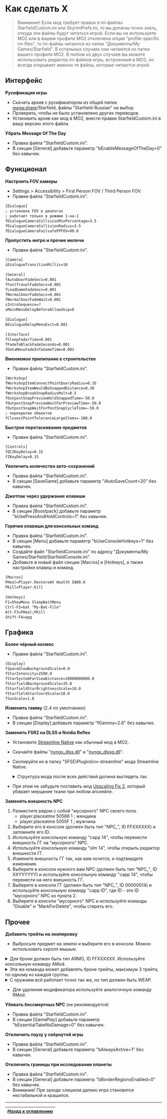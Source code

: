 # Как сделать X

> Внимание! Если мод требует правок в ini-файлах StarfieldCustom.ini или SkyrimPrefs.ini, то вы должны точно знать, откуда эти файлы будут читаться игрой. Если вы не используете MO2 или в вашем профиле MO2 отключена опция "profile-specific ini-files", то ini-файлы читаются из папки "Документы/My Games/Starfield". В остальных случаях они читаются из папки вашего профиля MO2. В любом из двух случаев вы можете использовать редактор ini-файлов игры, встроенный в MO2, он всегда открывает именно те файлы, которые читаются игрой.

## Интерфейс

**Русификация игры**

+ Скачать архив с русификатором из общей папки [mega:share](https://link.meridiano-web.com/mega:share)/Starfield, файлы "Starfield-Russian" на выбор.
+ Проверить, чтобы не было установлено других переводов.
+ Установить архив как мод в MO2, внести правки StarfieldCustom.ini в вашу версию этого файла.

**Убрать Message Of The Day**

+ Правка файла "StarfieldCustom.ini".
+ В секции [General] добавьте параметр "bEnableMessageOfTheDay=0" без кавычек.

## Функционал

**Настроить FOV камеры**

+ Settings > Accessibility > First Person FOV / Third Person FOV.
+ Правки файла "StarfieldCustom.ini".
```
[Dialogue]
; установка FOV в диалогах
; работает только в режиме 1-на-1
fDialogueCameraCollisionMinPercentage=3.5
fDialogueCameraCollisionRadius=3.5
fDialogueCameraFailsafeFPFOV=90.0
```

**Пропустить интро и прочие мелочи**

+ Правки файла "StarfieldCustom.ini".
```
[Camera]
iDialogueTransitionMillis=10

[General]
fAutoDoorFadeSecs=0.001
fFastTravelFadeSecs=0.001
fLoadGameFadeSecs=0.001
fNormalDoorFadeSecs=0.001
fNormalDoorFadeWait=0.001
sIntroSequence=?
uMainMenuDelayBeforeAllowSkip=0

[Dialogue]
bDialogueDelayMenuExit=0.001

[Interface]
fSleepFaderTime=0.001
fFadeToBlackFadeSeconds=0.001
fDataMenuFadeInToGameTime=0.001
```

**Вменяемое прилипание в строительстве**

+ Правки файла "StarfieldCustom.ini".
```
[Workshop]
fWorkshopItemConnectPointQueryRadius=0.35
fWorkshopItemWouldBeSnappedDistance=0.30
fWorkshopBreakSnapRadiusMult=0.5
fOutpostSnapPreviewHoldSnappedTime=-50.0
fOutpostSnapPreviewWaitForPreviewTime=-50.0
fOutpostSnapWaitForPostSnapCycleTime=-50.0
; перекрытие объектов
fClosestPointToleranceLargeItems=-100.0
```

**Быстрое перетаскивание предметов**

+ Правки файла "StarfieldCustom.ini".
```
[Controls]
fQCZKeyDelay=0.15
fZKeyDelay=0.15
```

**Увеличить количество авто-сохранений**

+ Правка файла "StarfieldCustom.ini".
+ В секции [SaveGame] добавьте параметр "iAutoSaveCount=20" без кавычек.

**Джетпак через удержание клавиши**

+ Правка файла "StarfieldCustom.ini".
+ В секции [Boostpack] добавьте параметр "bUsePressAndHoldControls=1" без кавычек.

**Горячие клавиши для консольных команд**

+ Правка файла "StarfieldCustom.ini".
+ В секции [Menu] добавьте параметр "bUseConsoleHotkeys=1" без кавычек.
+ Создайте файл "StarfieldConsole.ini" по адресу "Документы/My Games/Starfield/StarfieldConsole.ini".
+ Добавьте в новый файл секции [Macros] и [Hotkeys], а также настройки клавиш и команд.

```
[Macros]
PHeal=Player.RestoreAV Health 5000.0
PKill=Player.Kill

[Hotkeys]
F1=ShowMenu SleepWaitMenu
Ctrl-F2=bat "My-Bat-File"
Alt-F3=PHeal;PKill
Shift-F4=qqq
```

## Графика

**Более чёрный космос**

+ Правки файла "StarfieldCustom.ini".
```
[Display]
fSpaceGlowBackgroundScale=0.0
fStarIntensity=2500.0
fStarSystemFarViewDistance=10000000000.0
fStarfieldBackgroundScale=35.0
fStarfieldStarBrightnessScale=10.0
fStarfieldStarCoordScale=10.0
fSunScale=1.0
```

**Изменить гамму** (2.4 по умолчанию)

+ Правка файла "StarfieldCustom.ini".
+ В секции [Display] добавьте параметр "fGamma=2.6" без кавычек.

**Заменить FSR2 на DLSS и Nvidia Reflex**

+ Установите [Streamline Native](https://www.nexusmods.com/starfield/mods/2751) как обычный мод в MO2.
+ Скачайте файлы "[nvngx_dlss.dll](https://www.techpowerup.com/download/nvidia-dlss-dll/)" и "[nvngx_dlssg.dll](https://www.techpowerup.com/download/nvidia-dlss-3-frame-generation-dll/)".
+ Скопируйте их в папку "SFSE\Plugins\nv-streamline" мода Streamline Native.

    <details><summary>Структура мода после всех действий должна выглядеть так.</summary><p>

    ![](Как-сделать-X/Streamline-Native.png)

    </p></details>

+ При этом не забудьте поставить мод [Upscaling Fix 2](https://www.nexusmods.com/starfield/mods/3930), который убирает мерцание ткани при любом апскейле.

**Заменить внешность NPC**

1. Разместите рядом с собой "мусорного" NPC своего пола.
    + player.placeatme 50566 1 ; женщина
    + player.placeatme 5055F 1 ; мужчина
2. Выберите его в консоли (должен быть тип "NPC_", ID FFXXXXXX) и запомните его ID.
3. Используйте консольную команду "capp 14", чтобы перенести внешность ГГ на "мусорного" NPC.
4. Используйте консольную команду "slm 14", чтобы открыть редактор внешности ГГ.
5. Измените внешность ГГ так, как вам хочется, и подтвердите изменения.
6. Выберите в консоли нужного вам NPC (должен быть тип "NPC_", ID XXYYYYYY) и используйте консольную команду "capp 14", чтобы перенести на него внешность ГГ.
7. Выберите в консоли ГГ (должен быть тип "NPC_", ID 00000014) и используйте консольную команду "capp ID", где ID - это ID "мусорного" NPC из пункта 2.
8. Выберите в консоли "мусорного" NPC и используйте команды "Disable" и "MarkForDelete", чтобы стереть его.

## Прочее

**Добавить трейты на экипировку**

+ Выбросьте предмет на землю и выберите его в консоли. Можно использовать скролл мышью.

<details><summary>Для брони должен быть тип ARMO, ID FFXXXXXX. Используйте консольную команду AMod.</summary><p>

Базовое качество брони влияет на боевые защитные характеристики.

```
11E2BB    mod_Armor_Spacesuit_Quality_01
11E2BC    mod_Armor_Spacesuit_Quality_02
11E2BA    mod_Armor_Spacesuit_Quality_03
11E2B9    mod_Armor_Spacesuit_Quality_04
03AF7D    mod_Armor_Spacesuit_Quality_05

11E2B5    mod_Armor_Helmet_Quality_01
11E2B6    mod_Armor_Helmet_Quality_02
11E2B7    mod_Armor_Helmet_Quality_03
11E2B8    mod_Armor_Helmet_Quality_04
03AF80    mod_Armor_Helmet_Quality_05

1CAE05    mod_Armor_Backpack_Quality_01
1CAE34    mod_Armor_Backpack_Quality_02
1CAE35    mod_Armor_Backpack_Quality_03
1CAE36    mod_Armor_Backpack_Quality_04
03AF7F    mod_Armor_Backpack_Quality_05
```

Также у брони есть планетарные защитные характеристики.

```
0E9A8D    mod_Armor_Spacesuit_ENV_Airborne04
112173    mod_Armor_Spacesuit_ENV_Corrosive04
113578    mod_Armor_Spacesuit_ENV_Radiation04
11B756    mod_Armor_Spacesuit_ENV_Thermal04
1AEB51    mod_Armor_Spacesuit_ENV_Balanced01

0DDCE7    mod_Armor_Helmet_ENV_Airborne04
112154    mod_Armor_Helmet_ENV_Corrosive04
1124D1    mod_Armor_Helmet_ENV_Radiation04
11B747    mod_Armor_Helmet_ENV_Thermal04
1AEB57    mod_Armor_Helmet_ENV_Balanced01

1C1DF5    mod_Armor_Backpack_ENV_Airborne04
1C1DFD    mod_Armor_Backpack_ENV_Corrosive04
1C1E01    mod_Armor_Backpack_ENV_Radiation04
1C1E05    mod_Armor_Backpack_ENV_Thermal04
1C1DF6    mod_Armor_Backpack_ENV_Balanced01

2C38BF    mod_Armor_Spacesuit_ENV_Starborn01    Уникальный бонус, который стакается с любым из бонусов выше.
```

</p></details>

<details><summary>Эта же команда может добавлять броне трейты, максимум 3 трейта, по одному из каждой группы.</summary><p>

```
Скафандры, Группа 1

Chameleon         1336C1    Blend with the environment while sneaking and not moving.
Bolstering        1336C6    Grants up to +100 Energy resistance and Physical resistance, the lower your health.
Anti-Ballistic    13369E    -15% incoming Physical damage from ranged weapons.
Beast Hunter      1336BD    -15% damage from Alien enemies.
Ablative          13369C    -15% incoming Energy damage.
Combat Veteran    1336BE    -15% damage from Human enemies.
Sturdy            133699    -15% incoming melee damage.
Technician        1336BC    -15% damage from Robot enemies.

Скафандры, Группа 2

Auto-Medic         0C9A43    Automatically use a Med Pack when hit and health is below 25%, once every 60 seconds.
Resource Hauler    060293    Resources weigh 25% less.
Weapon Holsters    060295    Weapons weigh 50% less.
Antiseptic         0710FA    +25 Airborne Resistance.
Galvanized         0710F7    +25 Corrosive Resistance.
Leadlined          0710F5    +25 Radiation Resistance.
Liquid Cooled      0710F6    +25 Thermal Resistance.
Acrobat            0710FD    -50% fall damage.

Скафандры, Группа 3

Mechanized    0BE542    +40 carry capacity.
Repulsing     06029d    5% chance to disarm nearby attackers.
Incendiary    002983    10% chance to ignite nearby attackers.
Sentinel      0BE540    75% chance to reduce damage by 50% while standing still.
Peacemaker    2D01A2    Rifles do 10% more damage.
Mirrored      059AE8    4% chance to reflect attacks.
Reactive      06029F    10% chance to stagger nearby attackers.

Шлемы, Группа 1

> Доступны трейты скафандров + 2 уникальных
O2 Boosted    0690B0    +20% oxygen capacity.
O2 Filter     0690AE    -25% oxygen consumption.

Шлемы, Группа 2

> Доступны трейты скафандров + 2 уникальных
Hacker      2C43DA    +2 max auto attempts that can be banked while hacking.
Analyzer    0690AF    +10% damage to scanned targets.

Шлемы, Группа 3

> Доступны трейты скафандров + 2 уникальных
Sensor Chip    2C43DB    +20% accuracy while firing on the move.
Headhunter     2C43DC    Deals +25% damage on the next attack after hitting a target's head.

Джетпаки, Группа 1

> Доступны трейты скафандров

Джетпаки, Группа 2

> Доступны трейты скафандров + 1 уникальный
Fastened    2EDE4E    +20 carry capacity.

Джетпаки, Группа 3

> Доступны трейты скафандров + 2 уникальных
Armor-Plated      2EDE59    -10% incoming Physical, Energy, and EM damage.
Assisted Carry    2EDE4F    Drain 75% less O2 when running while encumbered.
```

</p></details>

<details><summary>С оружием всё работает точно так же, но тип должен быть WEAP.</summary><p>

```
Оружие, Группа 1

Anti-Personnel       0FF442    +10% damage against humans.
Bashing              0FEA07    Deals double damage when gun bashing.
Berserker            0F437E    Does more damage the less armor one has.
Cornered             0F428E    Damage increases as health decreases.
Disassembler         1625EB    +20% damage against robots. 
Extended Magazine    0FFA3B    Doubles the base magazine capacity.
Exterminator         15DD18    +30% damage against aliens.
Furious              0EA117    Each consecutive hit deals more damage.
Instigating          0F2013    Deals double damage to targets with full health.
Oxygenated           0FAEAB    Hold-breath time when aiming using a scoped weapon is increased.
Space-Adept          0F7321    +30% damage while in space, and -15% damage while on a planet.

Оружие, Группа 2

Corrosive      08AB47    Randomly deals corrosive damage and reduces the targets' armor over 6 seconds.
Crippling      0F2E39    Deals +30% damage on the next attack after hitting a target's limbs.
Handloading    0EA0BA    Volatile rounds that are designed to pack a bigger punch, but aren't as stable and can fail on occasion.
Hitman         122F1C    +15% damage while aiming.
Incendiary     07D728    Randomly deals incendiary damage.
Lacerate       0FEA49    Randomly applies a bleed effect to the target.
Med Theft      0FFA3C    Chance that humans drop extra Med Packs on death.
Poison         319AEC    Randomly deals poison damage and slows the target.
Radioactive    0EA13B    Randomly deals radioactive damage and demoralizes the target.
Rapid          0FEA04    +25% increase in attack speed.
Staggering     0E8D64    Small chance to stagger enemies.

Оружие, Группа 3

Concussive        0FBD3C    Small chance to knock down targets.
Demoralizing      0FC884    Small chance to demoralize a target.
Elemental         31C0C5    Randomly deals Corrosive, Radiation, Poison, and Incendiary damage.
Explosive         0FA8D6    Randomly switches to explosive rounds.
Frenzy            0FC8A4    Small chance to frenzy a target.
One Inch Punch    0F4CF0    Rounds fire in a shotgun-like spread.
Shattering        0F4557    Break through even the strongest armor.
Skip Shot         31C0C4    Every fourth shot fires two projectiles at once.
Tesla             31C0C6    Rounds will sometimes emit electricity where they land that damages and slows nearby targets.
Titanium Build    0FFA3D    Premium build materials make this weapon light as a feather.
```

</p></details>

+ Для удаления модификатора используйте аналогичную команду RMod.

**Убивать бессмертных NPC** (не рекомендуется)

+ Правка файла "StarfieldCustom.ini".
+ В секции [GamePlay] добавьте параметр "bEssentialTakeNoDamage=0" без кавычек.

**Отключить паузу у свёрнутой игры**

+ Правка файла "StarfieldCustom.ini".
+ В секции [General] добавьте параметр "bAlwaysActive=1" без кавычек.

**Отключить границы при исследовании планеты**

+ Правка файла "StarfieldCustom.ini".
+ В секции [General] добавьте параметр "bBorderRegionsEnabled=0" без кавычек.
+ Внимание! При заходе слишком далеко игра становится нестабильной и крашится.

------

|[*Назад к оглавлению*](https://github.com/Meridiano/Starfield-Head)|
|:---:|